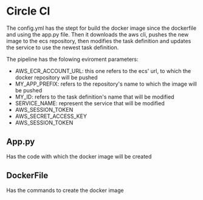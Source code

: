 # Circle CI
The config.yml has the stept for build the docker image since the dockerfile and using the app.py file. Then it downloads the aws cli, pushes the new image to the ecs repository, then modifies the task definition and updates the service to use the newest task definition.

The pipeline has the folowing eviroment parameters:
* AWS_ECR_ACCOUNT_URL: this one refers to the ecs' url, to which the docker repository will be pushed
* MY_APP_PREFIX: refers to the repository's name to which the image will be pushed
* MY_ID: refers to the task definition's name that will be modified
* SERVICE_NAME: represent the service that will be modified
* AWS_SESSION_TOKEN
* AWS_SECRET_ACCESS_KEY
* AWS_SESSION_TOKEN

## App.py
Has the code with which the docker image will be created

## DockerFile
Has the commands to create the docker image



